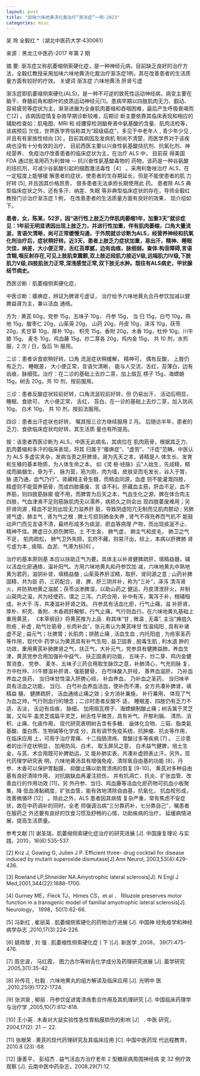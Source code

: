 ```yaml
---
layout: post
title: "加味六味地黄汤化裁治疗“渐冻症”一例-2023"
categories: misc
---
```


吴  玲  全毅红 *（湖北中医药大学·430061）

来源：黑龙江中医药-2017 年第 2 期

摘   要:    渐冻症又称肌萎缩侧索硬化症，是一种神经元病，目前缺乏良好的治疗方法，全毅红教授采用加味六味地黄汤化裁治疗渐冻症1例，其在改善患者的生活质量方面有较好的疗效。
关键词   渐冻症  六味地黄汤  肝肾亏虚

渐冻症即肌萎缩侧索硬化(ALS)，是一种不可逆的致死性运动神经病，病变主要在脑干、脊髓前角和额叶的皮质运动神经元[1]。患病早期以四肢肌肉无力、腘动、容易疲劳等症状为主，渐渐进展为全身肌肉萎缩和吞咽困难，最后产生呼吸衰竭而亡[2] 。该病因症情复杂故早期诊断较难，后期诊 断主要依靠其临床表现和相应的辅助检查如：肌电图、MRI 和 经腰穿检测脑脊液中氨基酸的含量、肌肉活检等，该病预后 欠佳，世界医学界俗称其为“超级癌症”，多见于中老年人 , 青少年少见 , 并且有有家族性倾向 [3] 。目前其病因及发病机 制尚不清楚，而医学界对于该疾病也没有十分有效的治疗， 目前西医主要以兴奋性氨基酸拮抗剂、抗氧化剂、神经营养、 免疫治疗改善患者的临床症状为主，在治疗 ALS 中， 目前获 得美国 FDA 通过批准用药为利普唑 -- 抗兴奋性氨基酸毒物的 药物，该药是一种谷氨酸的拮抗剂，可减少谷氨酸引起的细胞激活毒性［4］ 。采用利鲁唑治疗 ALS，在一定程度上能够缓 解患者的症状，使患者的生存期延长，但是不能使患者的肌 力好转 [5], 并且因其价格昂贵， 很多患者无法承担长期使用此 药。 患者除 ALS 典型临床症状之外，还有多汗、纳差、失眠 等非典型临床症状的存在，导师全毅红教授门诊治疗渐冻症 1 例， 在改善患者的生活质量方面有良好的效果， 现介绍如下。


**患者，女，陈某，52岁，因“进行性上肢乏力伴肌肉萎缩1年，加重3天”就诊症见：1年前无明显诱因出现上肢乏力，并进行性加重，伴有肌肉萎缩，口角大量流涎，言语欠清晰，尚可正常缓慢沟通，于外院就诊诊断为ALS，经营养神经和抗氧化剂治疗后，症状稍好转。近3天，患者上肢乏力症状加重，易出汗，精神、睡眠欠佳，纳差，大小便正常，舌红苔厚腻，边有齿痕，脉细弱。查体:构音障碍,言语含糊,咽反射存在,可见上肢肌束震颤,双上肢近段肌力接近Ⅴ级,远端肌力Ⅳ级,下肢肌力Ⅴ级,四肢肌张力正常,深浅感觉正常,双下肢无水肿。既往有ALS病史，甲状腺结节病史。**

西医诊断：肌萎缩侧索硬化症，

中医诊断：痿痹症，辨证为脾肾亏虚证， 治疗给予六味地黄丸合丹参饮加减以健脾益肾为主，兼以活血 通络。

方为 : 黄芪 60g，党参 15g，五味子 10g， 丹参 15g， 当 归 15g，白芍 10g，熟地 15g，酸枣仁 20g，山茱萸 20g， 山药 20g，丹皮 10g，泽泻 10g，茯苓 20g，炙甘草 10g，厚朴 10g， 枳壳 15g，香附 20g，木香 10g，杜仲 10g，川牛膝 15g， 麦冬 10g，鸡血藤 15g，炒二芽各 20g，鸡内金 15g， 共 10 剂，水煎 服，2 次 / 日，饭后 1h 服用。

二诊：患者诉食欲稍好转，口角  流涎症状稍缓解， 精神可， 偶有反酸， 上肢仍有乏力，  睡眠差， 大小便正常，言语欠清晰， 能与人交流，舌红，苔薄白，边有 齿痕，脉细弦。治疗：在二诊的基础上去炒二芽，加上煅瓦 楞子 15g，海螵蛸 15g，树舌 20g，共 10 剂，按前服用。

三诊：患者反酸症状较前好转，口角流涎较前好转，但 仍易出汗， 活动后明显， 睡眠、食欲可， 大小便正常， 舌红， 苔白，在一诊的基础上去炒二芽，加入防风 10g， 白术 10g， 共 10 剂，按前法服用。

四诊：患者出汗症状也好转， 嘱其按三诊方继续服用 2 月。 后随访半年，患者的乏力、食欲临床症状均好转，其生活质 量也有所提高。

按：该患者西医诊断为 ALS，中医无此病名，其病位在 肌肉筋骨，根据其乏力、肌肉萎缩和多汗的临床表现，将其 归属于“痿痹症”、“虚劳”、“汗症”范畴。中医认为 ALS 多虚实夹杂，发病当责之肝脾肾。肾为先天之本，肾精是人 体生长、发育和生殖的基本物质，为人体生命之本。 如《灵 枢·经脉》云“人始生，先成精，精成而脑髓生，骨为干， 脉为营，筋为刚，肉为墙，皮肤坚而毛发长，谷入于胃， 脉 道乃通，血气乃行”。肾藏精主骨生髓，而精血同源，血虚 则不能灌溉四肢，精虚则不能营养筋骨，而成四肢痿废、言 语不利。肝藏血主筋，肝血不足，血不养筋，则四肢筋脉瘈 瘲不用，而脾胃为后天之本，气血生化之源，脾在体合肉主 四肢，气血津液不足则筋脉肌肉无以濡养，病损久之则会出 现四肢萎废难用；另肝肾同源 , 精血不足则出现无力滋养肝 脏，导致阴虚阳亢无制而见肌肉颤动 ; 另肺肾气虚，肺主气 , 肾为气之根 , 脾土亏损则肺金失养 , 肾气不得充养而气机不 能鼓动声门而见言语不清，最终形成多为痰涎、瘀血等病理 产物，而出现痰涎不止、精神不佳。脾虚日久损伤脾阳，土 不生金， 肺气虚， 肺主气和皮毛， 肺卫之气不足， 肌肉疏松， 肺气卫外失顾，玄府不藏，则易汗出，综上，本病以肝脾肺 肾亏虚为本 , 痰阻、血淤、气滞为标[6] 。

治疗的基本原则基 本应以扶助正气为要。具体主以补肾健脾疏肝，填精益髓，辅以活血化瘀通络，温补阳气。方用六味地黄丸和丹参饮加 减，六味地黄丸中熟地黄为君药，滋阴补肾，填精益髓 ; 山茱萸养肝涩精，取肝、肾同源之意 ; 山药补脾固精，共为臣 药，三药配合，肾、脾、肝三阴并补，称为“三补”，泽泻 清泻肾火，并防熟地黄之滋腻；茯苓淡渗脾湿，以助山药之 健运，丹皮清泄肝火，并制山萸肉之温，共为经使药，谓之 三泻。六药合用，补中有泻，寓泻于补，相辅相成，补大于 泻，共凑滋补肝肾之效。 丹参具有活血化瘀，行气止痛，滋 补肝肾，厚朴、枳壳、香附、木香疏肝解郁，行气止痛，气行则血行。在六味地黄丸基础上重用黄芪， 《本草纲目》将黄芪推为上品 . 称其味“甘 , 微温 , 无毒”, 主治“痈疽久败疮 , 补虚 , 助气壮筋骨 , 长肉补血”，张元素认为黄芪味甘 性温纯阳 , 具有补诸虚不足 ; 益元气；壮脾胃；长肌肉；排脓止痛 , 活血生血 , 内托阳疽 , 为疮家圣药等作用，现代中 药学认为黄芪具有补气生阳 , 益卫固表 , 脱毒生肌 , 利水退 肿的功效，重用黄芪补肺脾肾之气，扶正气，大补元气，党参具有健脾益肺，养血生津，黄芪党参合用加强补中益气， 扶正固表的功能， 五味子、炒二芽、鸡内金健胃消食， 党参、  麦冬、五味子三药合用取生脉饮之意，补肺清心，气充则脉 复， 方中杜仲、川牛膝滋补肝肾、强筋健骨， 白芍味酸入肝经， 善养血滋肝， 乃补血养血之良药， 当归味甘性温入肝脾心经，  补血养血， 乃补血之圣药， 当归味辛具有活血之功能， 当归、  白芍补血养血活血，使补而不滞，全方共凑补脾肾，填精益 髓， 健脾疏肝， 活血通络止痛之效；全方消补兼施， 补行兼用， 体现了气为血之帅，气行则血行的理念；二诊时患者反酸不 适， 睡眠差、四肢仍有乏力不适、舌淡， 舌边有齿痕， 脉细，  加用煅瓦楞子、海螵蛸制酸止痛；树舌属于灵芝属，又叫平 盖灵芝或扁平灵芝，树舌性平微苦，具有补气、开郁利膈、  清热、消积、止痛、化痰作用， 现代研究表明树舌含有多糖、  甾体化合物、三萜、脂类氨基酸、蛋白质、生物碱等化学成 分，具有调节免疫系统、抗肿瘤、抗炎等作用，在临床应用 上，可用于治疗胃痛、十二指肠溃疡、胃酸过多等疾病 [7] 。 三诊患者的出汗症状明显， 加用防风、白术， 取玉屏风之意，  白术益气健脾，培土生金，与芪、术合用既可补脾助运，又 能补肺实表，共凑补虚顾表止汗。另外，现代药理学研究表 明，六味地黄汤具有增强免疫、清除氧自由基的功能 [8]，丹 参、木香可以保护胃黏膜， 抑酸止痛以助胃溃疡的恢复 [9-10]， 黄芪对多种自由基有良好清除作用， 对抗脑缺血再灌注损伤，  并有抗凋亡、抗炎、扩张血管、改善血行的作用功效 [11]，另  外丹参、当归、鸡血藤等活血化瘀药物可抗血小板聚集，降 低血液黏稠度，扩张血管，能有效地清除自由基，抗氧化， 抗血栓形成，改善微循环 [12］ 。除此之外，ALS 患者因其病情 复杂严重，常有焦虑不安症状，故在中药调补的同时，全老 师强调治病“三分靠药补，七分靠自己”，嘱患者在服药之 外还要有良好的饮食习惯及舒畅的心情，功助疾病的治疗， 延缓病情进展，提高生活质量。

参考文献
[1]  谢圣瑞，肌萎缩侧索硬化症治疗的研究进展 [J]. 中国康复理论 与实践，2010，16(6):535-537.

[2]  Kriz J, Gowing G, Julien J P. Efficient three- drug cocktail for disease induced by mutant superoxide dismutase[J].Ann Neurol, 2003,53(4):429- 436.

[3]  Rowland LP,Shneider NA.Amyotrophic lateral sclerosis[J]. N Engl J Med,2001,344(22):1688-1700.

[4]  Gurney ME，Fleck TJ，Himes CS，et al ． Riluzole preserves motor function in a transgenic model of familial amyotrophic lateral sclerosis[J]. Neurology， 1998，50(1):62-66.

[5]  冯新红 , 崔丽英 . 肌萎缩侧索硬化的药物治疗进展 [J]. 中国神 经免疫学和神经病学杂志 ,2010,17(3):224-226.

[6]  姚晓黎 , 刘  强 . 肌萎缩性侧索硬化症 ( 下 )[J]. 新医学 ,2008， 39(7):475-476.

[7]  周忠波， 马红霞， 图力古尔等树舌化学成分及药理研究进展 [J]. 菌学研究 .2005,3(1):35-42.

[8]  孙传花 , 杜毅 . 六味地黄丸的组方解读及临床应用 [J]. 光明中 医 ,2010,25(9):1722-1724.

[9]  张洪泉 , 柳丽 . 丹参饮促进胃溃疡愈合作用及其机理研究 [J]. 中国临床药理学与治疗学 ,2005,10(7):812-818.

[10] 王小英 . 木香对大鼠实验性急性胃粘膜损伤的影响 [J］ . 中医 研究，2004,17(2): 21 － 22.

[11] 张根荣 . 黄芪的现代药理研究及其临床应用 [C]. 中国中医药现 代远程教育，2010.8 (23) :68.

[12] 康善平， 彭绍杰 . 益气活血方治疗老年 2 型糖尿病周围神经病 变 32 例疗效观察 [J]. 云南中医中药杂志，2008,29(7):12.

<br>



